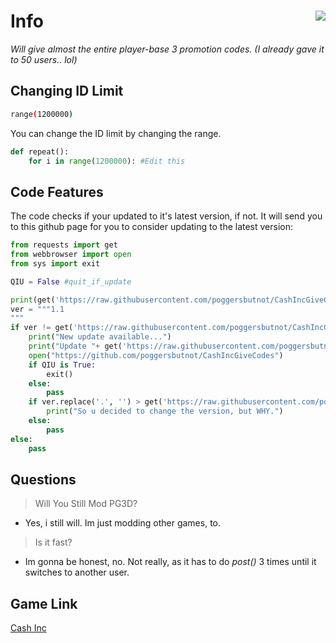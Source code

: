 # Info  <img align="right" src="https://cdn.discordapp.com/avatars/523597014030876672/c764dea3c375986b8d58915d49fe99b8.png"/>
*Will give almost the entire player-base 3 promotion codes. (I already gave it to 50 users.. lol)*

## Changing ID Limit

```bash
range(1200000)
```

You can change the ID limit by changing the range.

```python
def repeat():
    for i in range(1200000): #Edit this
```

## Code Features
The code checks if your updated to it's latest version, if not. It will send you to this github page for you to consider updating to the latest version:

```python
from requests import get
from webbrowser import open
from sys import exit

QIU = False #quit_if_update

print(get('https://raw.githubusercontent.com/poggersbutnot/CashIncGiveCodes/main/updates').text.replace('\n', ''))
ver = """1.1
"""
if ver != get('https://raw.githubusercontent.com/poggersbutnot/CashIncGiveCodes/main/version').text:
    print("New update available...")
    print("Update "+ get('https://raw.githubusercontent.com/poggersbutnot/CashIncGiveCodes/main/version').text.replace('\n', '') + " is availible.")
    open("https://github.com/poggersbutnot/CashIncGiveCodes")
    if QIU is True:
        exit()
    else:
        pass
    if ver.replace('.', '') > get('https://raw.githubusercontent.com/poggersbutnot/CashIncGiveCodes/main/version').text.replace('.', ''):
        print("So u decided to change the version, but WHY.")
    else:
        pass
else:
    pass
```

## Questions
> Will You Still Mod PG3D?
- Yes, i still will. Im just modding other games, to.
> Is it fast?
- Im gonna be honest, no. Not really, as it has to do *post()* 3 times until it switches to another user.

## Game Link
[Cash Inc](https://play.google.com/store/apps/details?id=com.alegrium.cong2&hl=en&gl=US)
    
 

